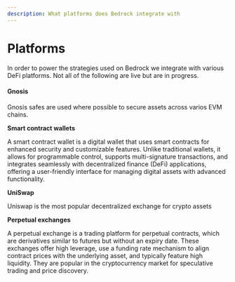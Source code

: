 ```yaml
---
description: What platforms does Bedrock integrate with
---
```


# Platforms

In order to power the strategies used on Bedrock we integrate with various DeFi platforms. Not all of the following are live but are in progress.&#x20;

#### Gnosis

Gnosis safes are used where possible to secure assets across varios EVM chains.&#x20;

**Smart contract wallets**

A smart contract wallet is a digital wallet that uses smart contracts for enhanced security and customizable features. Unlike traditional wallets, it allows for programmable control, supports multi-signature transactions, and integrates seamlessly with decentralized finance (DeFi) applications, offering a user-friendly interface for managing digital assets with advanced functionality.

**UniSwap**

Uniswap is the most popular decentralized exchange for crypto assets&#x20;

**Perpetual exchanges**

A perpetual exchange is a trading platform for perpetual contracts, which are derivatives similar to futures but without an expiry date. These exchanges offer high leverage, use a funding rate mechanism to align contract prices with the underlying asset, and typically feature high liquidity. They are popular in the cryptocurrency market for speculative trading and price discovery.

####


